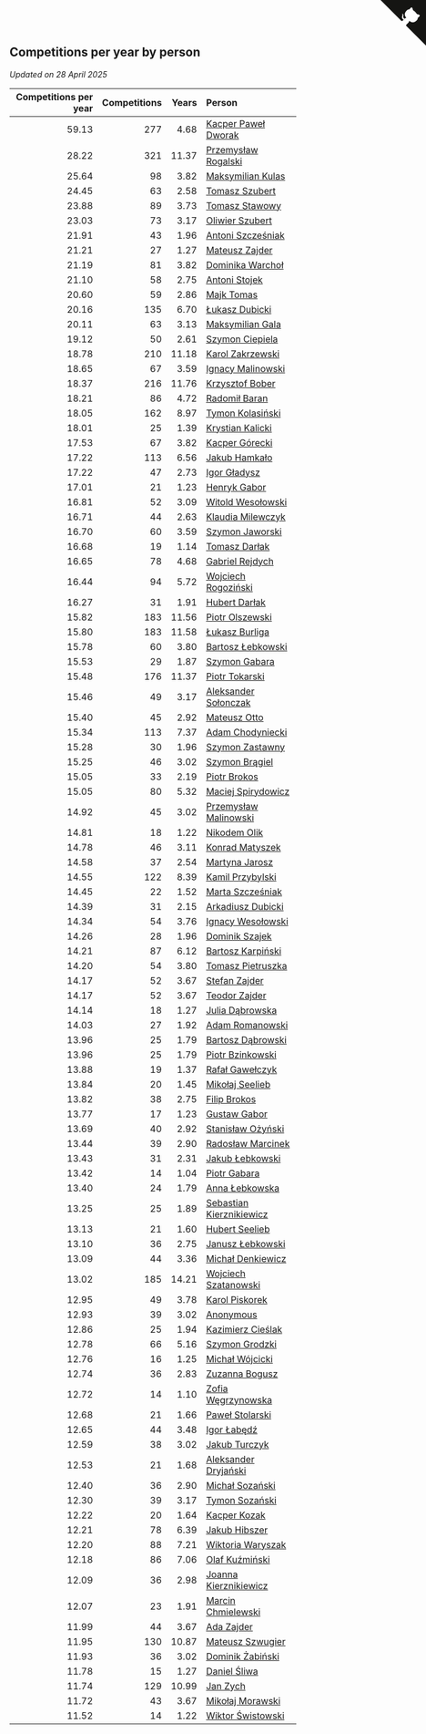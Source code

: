 ## Competitions per year by person

*Updated on 28 April 2025*

| Competitions per year | Competitions | Years | Person |
| ---: | ---: | ---: | :--- |
| 59.13 | 277 | 4.68 | [Kacper Paweł Dworak](https://www.worldcubeassociation.org/persons/2020DWOR01) |
| 28.22 | 321 | 11.37 | [Przemysław Rogalski](https://www.worldcubeassociation.org/persons/2013ROGA02) |
| 25.64 | 98 | 3.82 | [Maksymilian Kulas](https://www.worldcubeassociation.org/persons/2021KULA02) |
| 24.45 | 63 | 2.58 | [Tomasz Szubert](https://www.worldcubeassociation.org/persons/2022SZUB02) |
| 23.88 | 89 | 3.73 | [Tomasz Stawowy](https://www.worldcubeassociation.org/persons/2021STAW01) |
| 23.03 | 73 | 3.17 | [Oliwier Szubert](https://www.worldcubeassociation.org/persons/2022SZUB01) |
| 21.91 | 43 | 1.96 | [Antoni Szcześniak](https://www.worldcubeassociation.org/persons/2023SZCZ04) |
| 21.21 | 27 | 1.27 | [Mateusz Zajder](https://www.worldcubeassociation.org/persons/2024ZAJD01) |
| 21.19 | 81 | 3.82 | [Dominika Warchoł](https://www.worldcubeassociation.org/persons/2021WARC01) |
| 21.10 | 58 | 2.75 | [Antoni Stojek](https://www.worldcubeassociation.org/persons/2022STOJ03) |
| 20.60 | 59 | 2.86 | [Majk Tomas](https://www.worldcubeassociation.org/persons/2022TOMA05) |
| 20.16 | 135 | 6.70 | [Łukasz Dubicki](https://www.worldcubeassociation.org/persons/2018DUBI01) |
| 20.11 | 63 | 3.13 | [Maksymilian Gala](https://www.worldcubeassociation.org/persons/2022GALA01) |
| 19.12 | 50 | 2.61 | [Szymon Ciepiela](https://www.worldcubeassociation.org/persons/2022CIEP01) |
| 18.78 | 210 | 11.18 | [Karol Zakrzewski](https://www.worldcubeassociation.org/persons/2014ZAKR01) |
| 18.65 | 67 | 3.59 | [Ignacy Malinowski](https://www.worldcubeassociation.org/persons/2021MALI02) |
| 18.37 | 216 | 11.76 | [Krzysztof Bober](https://www.worldcubeassociation.org/persons/2013BOBE01) |
| 18.21 | 86 | 4.72 | [Radomił Baran](https://www.worldcubeassociation.org/persons/2020BARA02) |
| 18.05 | 162 | 8.97 | [Tymon Kolasiński](https://www.worldcubeassociation.org/persons/2016KOLA02) |
| 18.01 | 25 | 1.39 | [Krystian Kalicki](https://www.worldcubeassociation.org/persons/2023KALI10) |
| 17.53 | 67 | 3.82 | [Kacper Górecki](https://www.worldcubeassociation.org/persons/2021GORE01) |
| 17.22 | 113 | 6.56 | [Jakub Hamkało](https://www.worldcubeassociation.org/persons/2018HAMK01) |
| 17.22 | 47 | 2.73 | [Igor Gładysz](https://www.worldcubeassociation.org/persons/2022GLAD01) |
| 17.01 | 21 | 1.23 | [Henryk Gabor](https://www.worldcubeassociation.org/persons/2024GABO02) |
| 16.81 | 52 | 3.09 | [Witold Wesołowski](https://www.worldcubeassociation.org/persons/2022WESO01) |
| 16.71 | 44 | 2.63 | [Klaudia Milewczyk](https://www.worldcubeassociation.org/persons/2022MILE05) |
| 16.70 | 60 | 3.59 | [Szymon Jaworski](https://www.worldcubeassociation.org/persons/2021JAWO01) |
| 16.68 | 19 | 1.14 | [Tomasz Darłak](https://www.worldcubeassociation.org/persons/2024DARL01) |
| 16.65 | 78 | 4.68 | [Gabriel Rejdych](https://www.worldcubeassociation.org/persons/2020REJD01) |
| 16.44 | 94 | 5.72 | [Wojciech Rogoziński](https://www.worldcubeassociation.org/persons/2019ROGO04) |
| 16.27 | 31 | 1.91 | [Hubert Darłak](https://www.worldcubeassociation.org/persons/2023DARL03) |
| 15.82 | 183 | 11.56 | [Piotr Olszewski](https://www.worldcubeassociation.org/persons/2013OLSZ02) |
| 15.80 | 183 | 11.58 | [Łukasz Burliga](https://www.worldcubeassociation.org/persons/2013BURL01) |
| 15.78 | 60 | 3.80 | [Bartosz Łebkowski](https://www.worldcubeassociation.org/persons/2021LEBK01) |
| 15.53 | 29 | 1.87 | [Szymon Gabara](https://www.worldcubeassociation.org/persons/2023GABA01) |
| 15.48 | 176 | 11.37 | [Piotr Tokarski](https://www.worldcubeassociation.org/persons/2013TOKA01) |
| 15.46 | 49 | 3.17 | [Aleksander Sołonczak](https://www.worldcubeassociation.org/persons/2022SOLO01) |
| 15.40 | 45 | 2.92 | [Mateusz Otto](https://www.worldcubeassociation.org/persons/2022OTTO01) |
| 15.34 | 113 | 7.37 | [Adam Chodyniecki](https://www.worldcubeassociation.org/persons/2017CHOD02) |
| 15.28 | 30 | 1.96 | [Szymon Zastawny](https://www.worldcubeassociation.org/persons/2023ZAST01) |
| 15.25 | 46 | 3.02 | [Szymon Brągiel](https://www.worldcubeassociation.org/persons/2022BRAG03) |
| 15.05 | 33 | 2.19 | [Piotr Brokos](https://www.worldcubeassociation.org/persons/2023BROK01) |
| 15.05 | 80 | 5.32 | [Maciej Spirydowicz](https://www.worldcubeassociation.org/persons/2020SPIR01) |
| 14.92 | 45 | 3.02 | [Przemysław Malinowski](https://www.worldcubeassociation.org/persons/2022MALI01) |
| 14.81 | 18 | 1.22 | [Nikodem Olik](https://www.worldcubeassociation.org/persons/2024OLIK01) |
| 14.78 | 46 | 3.11 | [Konrad Matyszek](https://www.worldcubeassociation.org/persons/2022MATY02) |
| 14.58 | 37 | 2.54 | [Martyna Jarosz](https://www.worldcubeassociation.org/persons/2022JARO01) |
| 14.55 | 122 | 8.39 | [Kamil Przybylski](https://www.worldcubeassociation.org/persons/2016PRZY01) |
| 14.45 | 22 | 1.52 | [Marta Szcześniak](https://www.worldcubeassociation.org/persons/2023SZCZ07) |
| 14.39 | 31 | 2.15 | [Arkadiusz Dubicki](https://www.worldcubeassociation.org/persons/2023DUBI01) |
| 14.34 | 54 | 3.76 | [Ignacy Wesołowski](https://www.worldcubeassociation.org/persons/2021WESO01) |
| 14.26 | 28 | 1.96 | [Dominik Szajek](https://www.worldcubeassociation.org/persons/2023SZAJ01) |
| 14.21 | 87 | 6.12 | [Bartosz Karpiński](https://www.worldcubeassociation.org/persons/2019KARP03) |
| 14.20 | 54 | 3.80 | [Tomasz Pietruszka](https://www.worldcubeassociation.org/persons/2021PIET01) |
| 14.17 | 52 | 3.67 | [Stefan Zajder](https://www.worldcubeassociation.org/persons/2021ZAJD02) |
| 14.17 | 52 | 3.67 | [Teodor Zajder](https://www.worldcubeassociation.org/persons/2021ZAJD03) |
| 14.14 | 18 | 1.27 | [Julia Dąbrowska](https://www.worldcubeassociation.org/persons/2024DABR01) |
| 14.03 | 27 | 1.92 | [Adam Romanowski](https://www.worldcubeassociation.org/persons/2023ROMA10) |
| 13.96 | 25 | 1.79 | [Bartosz Dąbrowski](https://www.worldcubeassociation.org/persons/2023DABR07) |
| 13.96 | 25 | 1.79 | [Piotr Bzinkowski](https://www.worldcubeassociation.org/persons/2023BZIN01) |
| 13.88 | 19 | 1.37 | [Rafał Gawełczyk](https://www.worldcubeassociation.org/persons/2023GAWE01) |
| 13.84 | 20 | 1.45 | [Mikołaj Seelieb](https://www.worldcubeassociation.org/persons/2023SEEL04) |
| 13.82 | 38 | 2.75 | [Filip Brokos](https://www.worldcubeassociation.org/persons/2022BROK03) |
| 13.77 | 17 | 1.23 | [Gustaw Gabor](https://www.worldcubeassociation.org/persons/2024GABO01) |
| 13.69 | 40 | 2.92 | [Stanisław Ożyński](https://www.worldcubeassociation.org/persons/2022OZYN01) |
| 13.44 | 39 | 2.90 | [Radosław Marcinek](https://www.worldcubeassociation.org/persons/2022MARC05) |
| 13.43 | 31 | 2.31 | [Jakub Łebkowski](https://www.worldcubeassociation.org/persons/2023LEBK01) |
| 13.42 | 14 | 1.04 | [Piotr Gabara](https://www.worldcubeassociation.org/persons/2024GABA02) |
| 13.40 | 24 | 1.79 | [Anna Łebkowska](https://www.worldcubeassociation.org/persons/2023LEBK04) |
| 13.25 | 25 | 1.89 | [Sebastian Kierznikiewicz](https://www.worldcubeassociation.org/persons/2023KIER02) |
| 13.13 | 21 | 1.60 | [Hubert Seelieb](https://www.worldcubeassociation.org/persons/2023SEEL02) |
| 13.10 | 36 | 2.75 | [Janusz Łebkowski](https://www.worldcubeassociation.org/persons/2022LEBK01) |
| 13.09 | 44 | 3.36 | [Michał Denkiewicz](https://www.worldcubeassociation.org/persons/2021DENK01) |
| 13.02 | 185 | 14.21 | [Wojciech Szatanowski](https://www.worldcubeassociation.org/persons/2011SZAT01) |
| 12.95 | 49 | 3.78 | [Karol Piskorek](https://www.worldcubeassociation.org/persons/2021PISK01) |
| 12.93 | 39 | 3.02 | [Anonymous](https://www.worldcubeassociation.org/persons/2022ANON03) |
| 12.86 | 25 | 1.94 | [Kazimierz Cieślak](https://www.worldcubeassociation.org/persons/2023CIES01) |
| 12.78 | 66 | 5.16 | [Szymon Grodzki](https://www.worldcubeassociation.org/persons/2020GROD01) |
| 12.76 | 16 | 1.25 | [Michał Wójcicki](https://www.worldcubeassociation.org/persons/2024WOJC01) |
| 12.74 | 36 | 2.83 | [Zuzanna Bogusz](https://www.worldcubeassociation.org/persons/2022BOGU01) |
| 12.72 | 14 | 1.10 | [Zofia Węgrzynowska](https://www.worldcubeassociation.org/persons/2024WEGR01) |
| 12.68 | 21 | 1.66 | [Paweł Stolarski](https://www.worldcubeassociation.org/persons/2023STOL04) |
| 12.65 | 44 | 3.48 | [Igor Łabędź](https://www.worldcubeassociation.org/persons/2021LABE01) |
| 12.59 | 38 | 3.02 | [Jakub Turczyk](https://www.worldcubeassociation.org/persons/2022TURC02) |
| 12.53 | 21 | 1.68 | [Aleksander Dryjański](https://www.worldcubeassociation.org/persons/2023DRYJ01) |
| 12.40 | 36 | 2.90 | [Michał Sozański](https://www.worldcubeassociation.org/persons/2022SOZA02) |
| 12.30 | 39 | 3.17 | [Tymon Sozański](https://www.worldcubeassociation.org/persons/2022SOZA01) |
| 12.22 | 20 | 1.64 | [Kacper Kozak](https://www.worldcubeassociation.org/persons/2023KOZA05) |
| 12.21 | 78 | 6.39 | [Jakub Hibszer](https://www.worldcubeassociation.org/persons/2018HIBS01) |
| 12.20 | 88 | 7.21 | [Wiktoria Waryszak](https://www.worldcubeassociation.org/persons/2018WARY01) |
| 12.18 | 86 | 7.06 | [Olaf Kuźmiński](https://www.worldcubeassociation.org/persons/2018KUZM02) |
| 12.09 | 36 | 2.98 | [Joanna Kierznikiewicz](https://www.worldcubeassociation.org/persons/2022KIER01) |
| 12.07 | 23 | 1.91 | [Marcin Chmielewski](https://www.worldcubeassociation.org/persons/2023CHMI01) |
| 11.99 | 44 | 3.67 | [Ada Zajder](https://www.worldcubeassociation.org/persons/2021ZAJD01) |
| 11.95 | 130 | 10.87 | [Mateusz Szwugier](https://www.worldcubeassociation.org/persons/2014SZWU01) |
| 11.93 | 36 | 3.02 | [Dominik Żabiński](https://www.worldcubeassociation.org/persons/2022ZABI01) |
| 11.78 | 15 | 1.27 | [Daniel Śliwa](https://www.worldcubeassociation.org/persons/2024SLIW01) |
| 11.74 | 129 | 10.99 | [Jan Zych](https://www.worldcubeassociation.org/persons/2014ZYCH01) |
| 11.72 | 43 | 3.67 | [Mikołaj Morawski](https://www.worldcubeassociation.org/persons/2021MORA01) |
| 11.52 | 14 | 1.22 | [Wiktor Świstowski](https://www.worldcubeassociation.org/persons/2024SWIS01) |


<a href="https://github.com/maxidragon/wca_statistics_pl" class="github-corner" aria-label="View source on Github"><svg width="80" height="80" viewBox="0 0 250 250" style="fill:#151513; color:#fff; position: absolute; top: 0; border: 0; right: 0;" aria-hidden="true"><path d="M0,0 L115,115 L130,115 L142,142 L250,250 L250,0 Z"></path><path d="M128.3,109.0 C113.8,99.7 119.0,89.6 119.0,89.6 C122.0,82.7 120.5,78.6 120.5,78.6 C119.2,72.0 123.4,76.3 123.4,76.3 C127.3,80.9 125.5,87.3 125.5,87.3 C122.9,97.6 130.6,101.9 134.4,103.2" fill="currentColor" style="transform-origin: 130px 106px;" class="octo-arm"></path><path d="M115.0,115.0 C114.9,115.1 118.7,116.5 119.8,115.4 L133.7,101.6 C136.9,99.2 139.9,98.4 142.2,98.6 C133.8,88.0 127.5,74.4 143.8,58.0 C148.5,53.4 154.0,51.2 159.7,51.0 C160.3,49.4 163.2,43.6 171.4,40.1 C171.4,40.1 176.1,42.5 178.8,56.2 C183.1,58.6 187.2,61.8 190.9,65.4 C194.5,69.0 197.7,73.2 200.1,77.6 C213.8,80.2 216.3,84.9 216.3,84.9 C212.7,93.1 206.9,96.0 205.4,96.6 C205.1,102.4 203.0,107.8 198.3,112.5 C181.9,128.9 168.3,122.5 157.7,114.1 C157.9,116.9 156.7,120.9 152.7,124.9 L141.0,136.5 C139.8,137.7 141.6,141.9 141.8,141.8 Z" fill="currentColor" class="octo-body"></path></svg></a><style>.github-corner:hover .octo-arm{animation:octocat-wave 560ms ease-in-out}@keyframes octocat-wave{0%,100%{transform:rotate(0)}20%,60%{transform:rotate(-25deg)}40%,80%{transform:rotate(10deg)}}@media (max-width:500px){.github-corner:hover .octo-arm{animation:none}.github-corner .octo-arm{animation:octocat-wave 560ms ease-in-out}}</style>
